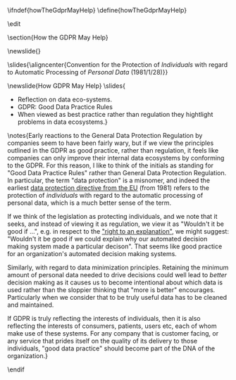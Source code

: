 \ifndef{howTheGdprMayHelp}
\define{howTheGdprMayHelp}

\edit


\section{How the GDPR May Help}

\newslide{}

\slides{\aligncenter{Convention for the Protection of *Individuals* with regard to Automatic Processing of *Personal Data* (1981/1/28)}}

\newslide{How GDPR May Help}
\slides{
* Reflection on data eco-systems.
* GDPR: Good Data Practice Rules
* When viewed as best practice rather than regulation they hightlight problems in data ecosystems.}

\notes{Early reactions to the General Data Protection Regulation by companies seem to have been fairly wary, but if we view the principles outlined in the GDPR as good practice, rather than regulation, it feels like companies can only improve their internal data ecosystems by conforming to the GDPR. For this reason, I like to think of the initials as standing for "Good Data Practice Rules" rather than General Data Protection Regulation. In particular, the term "data protection" is a misnomer, and indeed the earliest [data protection directive from the EU](https://en.wikipedia.org/wiki/Convention_for_the_protection_of_individuals_with_regard_to_automatic_processing_of_personal_data) (from 1981) refers to the protection of *individuals* with regard to the automatic processing of personal data, which is a much better sense of the term. 

If we think of the legislation as protecting individuals, and we note that it seeks, and instead of viewing it as regulation, we view it as "Wouldn't it be good if ...", e.g. in respect to the ["right to an explanation"](https://en.wikipedia.org/wiki/Right_to_explanation), we might suggest: "Wouldn't it be good if we could explain why our automated decision making system made a particular decison". That seems like good practice for an organization's automated decision making systems.

Similarly, with regard to data minimization principles. Retaining the minimum amount of personal data needed to drive decisions could well lead to *better* decision making as it causes us to become intentional about which data is used rather than the sloppier thinking that "more is better" encourages. Particularly when we consider that to be truly useful data has to be cleaned and maintained.

If GDPR is truly reflecting the interests of individuals, then it is also reflecting the interests of consumers, patients, users etc, each of whom make use of these systems. For any company that is customer facing, or any service that prides itself on the quality of its delivery to those individuals, "good data practice" should become part of the DNA of the organization.}

\endif

